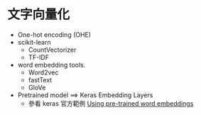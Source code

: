 # 文字向量化
- One-hot encoding (OHE)
- scikit-learn
  - CountVectorizer
  - TF-IDF
- word embedding tools.
  - Word2vec
  - fastText
  - GloVe
- Pretrained model ==> Keras Embedding Layers
  - 參看 keras 官方範例 [Using pre-trained word embeddings](https://keras.io/examples/nlp/pretrained_word_embeddings/) 
